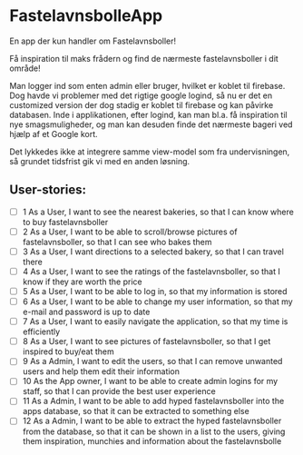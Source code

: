 # FastelavnsbolleApp
En app der kun handler om Fastelavnsboller! 

Få inspiration til maks frådern og find de nærmeste fastelavnsboller i dit område!

Man logger ind som enten admin eller bruger, hvilket er koblet til firebase. Dog havde vi problemer med det rigtige google logind, så nu er det en customized version der dog stadig er koblet til firebase og kan påvirke databasen. Inde i applikationen, efter logind, kan man bl.a. få inspiration til nye smagsmuligheder, og man kan desuden finde det nærmeste bageri ved hjælp af et Google kort. 

Det lykkedes ikke at integrere samme view-model som fra undervisningen, så grundet tidsfrist gik vi med en anden løsning.


## User-stories:
- [ ] 1	As a User, I want to see the nearest bakeries, so that I can know where to buy fastelavnsboller
- [ ] 2	As a User, I want to be able to scroll/browse pictures of fastelavnsboller, so that I can see who bakes them
- [ ] 3	As a User, I want directions to a selected bakery, so that I can travel there
- [ ] 4	As a User, I want to see the ratings of the fastelavnsboller, so that I know if they are worth the price
- [ ] 5	As a User, I want to be able to log in, so that my information is stored
- [ ] 6	As a User, I want to be able to change my user information, so that my e-mail and password is up to date
- [ ] 7	As a User, I want to easily navigate the application, so that my time is efficiently
- [ ] 8	As a User, I want to see pictures of fastelavnsboller, so that I get inspired to buy/eat them
- [ ] 9	As a Admin, I want to edit the users, so that I can remove unwanted users and help them edit their information
- [ ] 10	As the App owner, I want to be able to create admin logins for my staff, so that I can provide the best user experience
- [ ] 11	As a Admin, I want to be able to add hyped fastelavnsboller into the apps database, so that it can be extracted to something else
- [ ] 12	As a Admin, I want to be able to extract the hyped fastelavnsboller from the database, so that it can be shown in a list to the users, giving them inspiration, munchies and information about the fastelavnsbolle
